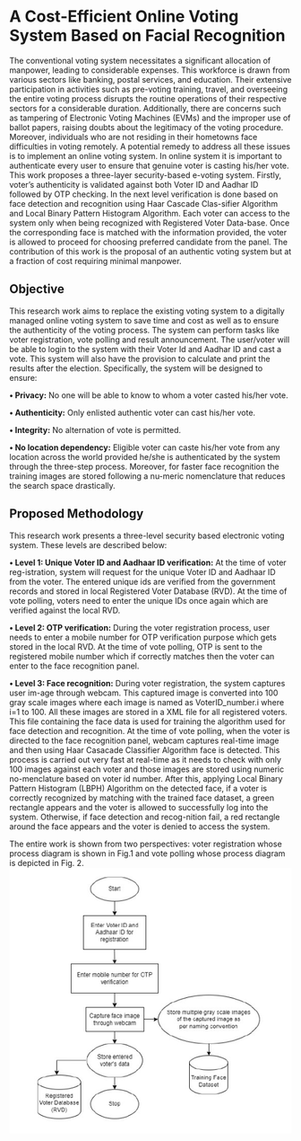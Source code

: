 # A Cost-Efficient Online Voting System Based on Facial Recognition

The conventional voting system necessitates a significant allocation of manpower, leading to considerable expenses. This workforce is drawn from various sectors like banking, postal services, and education. Their extensive participation in activities such as pre-voting training, travel, and overseeing the entire voting process disrupts the routine operations of their respective sectors for a considerable duration. Additionally, there are concerns such as tampering of Electronic Voting Machines (EVMs) and the improper use of ballot papers, raising doubts about the legitimacy of the voting procedure. Moreover, individuals who are not residing in their hometowns face difficulties in voting remotely. A potential remedy to address all these issues is to implement an online voting system. In online system it is important to authenticate every user to ensure that genuine voter is casting his/her vote. This  work proposes a three-layer security-based e-voting system. Firstly, voter’s authenticity is validated against both Voter ID and Aadhar ID followed by OTP checking. In the next level verification is done based on face detection and recognition using Haar Cascade Clas-sifier Algorithm and Local Binary Pattern Histogram Algorithm. Each voter can access to the system only when being recognized with Registered Voter Data-base. Once the corresponding face is matched with the information provided, the voter is allowed to proceed for choosing preferred candidate from the panel. The contribution of this  work is the proposal of an authentic voting system but at a fraction of cost requiring minimal manpower.

## Objective

This research work aims to replace the existing voting system to a digitally managed online voting system to save time and cost as well as to ensure the authenticity of the voting process. The system can perform tasks like voter registration, vote polling and result announcement.
The user/voter will be able to login to the system with their Voter Id and Aadhar ID and cast a vote. This system will also have the provision to calculate and print the results after the election. Specifically, the system will be designed to ensure:

**• Privacy:** No one will be able to know to whom a voter casted his/her vote.

**• Authenticity:** Only enlisted authentic voter can cast his/her vote.

**• Integrity:** No alternation of vote is permitted.

**• No location dependency:** Eligible voter can caste his/her vote from any location across the world provided he/she is authenticated by the system through the three-step process.
Moreover, for faster face recognition the training images are stored following a nu-meric nomenclature that reduces the search space drastically.

##  Proposed Methodology
This research work presents a three-level security based electronic voting system. These levels are described below:

**• Level 1: Unique Voter ID and Aadhaar ID verification:** At the time of voter reg-istration, system will request for the unique Voter ID and Aadhaar ID from the voter. The entered unique ids are verified from the government records and stored in local Registered Voter Database (RVD). At the time of vote polling, voters need to enter the unique IDs once again which are verified against the local RVD.

**• Level 2: OTP verification:** During the voter registration process, user needs to enter a mobile number for OTP verification purpose which gets stored in the local RVD. At the time of vote polling, OTP is sent to the registered mobile number which if correctly matches then the voter can enter to the face recognition panel.

**• Level 3: Face recognition:**  During voter registration, the system captures user im-age through webcam. This captured image is converted into 100 gray scale images where each image is named as VoterID_number.i where i=1 to 100. All these images are stored in a XML file for all registered voters. This file containing the face data is used for training the algorithm used for face detection and recognition. At the time of vote polling, when the voter is directed to the face recognition panel, webcam captures real-time image and then using Haar Casacade Classifier Algorithm face is detected. This process is carried out very fast at real-time as it needs to check with only 100 images against each voter and those images are stored using numeric no-menclature based on voter id number. After this, applying Local Binary Pattern Histogram (LBPH) Algorithm on the detected face, if a voter is correctly recognized by matching with the trained face dataset, a green rectangle appears and the voter is allowed to successfully log into the system. Otherwise, if face detection and recog-nition fail, a red rectangle around the face appears and the voter is denied to access the system.

The entire work is shown from two perspectives: voter registration whose process diagram is shown in Fig.1 and vote polling whose process diagram is depicted in Fig. 2.
<img src ="https://github.com/geekymonk123/E-voting-system/blob/main/voter%20reg.jpg" alt="MLBC">
